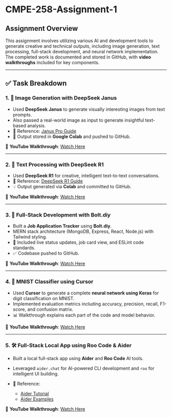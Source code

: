 # CMPE-258-Assignment-1

## Assignment Overview

This assignment involves utilizing various AI and development tools to generate creative and technical outputs, including image generation, text processing, full-stack development, and neural network implementation. The completed work is documented and stored in GitHub, with **video walkthroughs** included for key components.

---

## ✅ Task Breakdown

### 1. 🎨 Image Generation with DeepSeek Janus

* Used **DeepSeek Janus** to generate visually interesting images from text prompts.
* Also passed a real-world image as input to generate insightful text-based analysis.
* 📖 Reference: [Janus Pro Guide](https://www.datacamp.com/blog/janus-pro)
* 🧠 Output stored in **Google Colab** and pushed to GitHub.

🎥 **YouTube Walkthrough**: [Watch Here](https://youtu.be/9B3nwn523gg)

---

### 2. 💬 Text Processing with DeepSeek R1

* Used **DeepSeek R1** for creative, intelligent text-to-text conversations.
* 📖 Reference: [DeepSeek R1 Guide](https://www.datacamp.com/blog/deepseek-r1)
* 💡 Output generated via **Colab** and committed to GitHub.

🎥 **YouTube Walkthrough**: [Watch Here](https://youtu.be/9B3nwn523gg)

---

### 3. 💼 Full-Stack Development with Bolt.diy

* Built a **Job Application Tracker** using **Bolt.diy**.
* MERN stack architecture (MongoDB, Express, React, Node.js) with Tailwind styling.
* 🎯 Included live status updates, job card view, and ESLint code standards.
* ✅ Codebase pushed to GitHub.

🎥 **YouTube Walkthrough**: [Watch Here](https://youtu.be/jBVIkBgMRXU)

---

### 4. 🧠 MNIST Classifier using Cursor

* Used **Cursor** to generate a complete **neural network using Keras** for digit classification on MNIST.
* Implemented evaluation metrics including accuracy, precision, recall, F1-score, and confusion matrix.
* 📊 Walkthrough explains each part of the code and model behavior.

🎥 **YouTube Walkthrough**: [Watch Here](https://youtu.be/MjSexuXp7_Q)

---

### 5. 🛠️ Full-Stack Local App using Roo Code & Aider

* Built a local full-stack app using **Aider** and **Roo Code** AI tools.
* Leveraged `aider.chat` for AI-powered CLI development and `roo` for intelligent UI building.
* 📖 Reference:

  * [Aider Tutorial](https://aider.chat/docs/usage/tutorials.html)
  * [Aider Examples](https://aider.chat/examples/README.html)

🎥 **YouTube Walkthrough**: [Watch Here](https://youtu.be/J0j3sNzoPHE)
